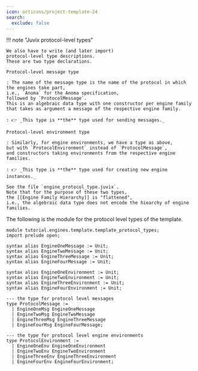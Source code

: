 ```yaml
---
icon: octicons/project-template-24
search:
  exclude: false
---
```



!!! note "Juvix protocol-level types"

    We also have to write (and later import)
    protocol-level type descriptions.
    These are two type declarations.

    Protocol-level message type

    : The name of the message type is the name of the protocol in which the engines take part,
    i.e., `Anoma` for the Anoma specification,
    followed by `ProtocolMessage`.
    This is an algebraic data type with one constructor per engine family
    that takes as argument a message of the respective engine family.

    : 👉 _This type is **the** type used for sending messages._

    Protocol-level environment type

    : Similarly, for engine environments, we have a type as above,
    but with `ProtocolEnvironment` instead of `ProtocolMessage`,
    and constructors taking environments from the respective engine families.

    : 👉 _This type is **the** type used for creating new engine instances._

    See the file `engine_protocol_type.juvix`.
    Note that for the purpose of these two types,
    the [[Engine Family Hierarchy]] is "flattened",
    i.e., the algebraic data type does not encode the hiearchy of engine families.

The following is the module for the protocol level types of the template.

```juvix
module tutorial.engines.template.template_protocol_types;
import prelude open;

syntax alias EngineOneMessage := Unit;
syntax alias EngineTwoMessage := Unit;
syntax alias EngineThreeMessage := Unit;
syntax alias EngineFourMessage := Unit;

syntax alias EngineOneEnvironment := Unit;
syntax alias EngineTwoEnvironment := Unit;
syntax alias EngineThreeEnvironment := Unit;
syntax alias EngineFourEnvironment := Unit;

--- the type for protocol level messages
type ProtocolMessage :=
  | EngineOneMsg EngineOneMessage
  | EngineTwoMsg EngineTwoMessage
  | EngineThreeMsg EngineThreeMessage
  | EngineFourMsg EngineFourMessage;

--- the type for protocol level engine environments
type ProtocolEnvironment :=
  | EngineOneEnv EngineOneEnvironment
  | EngineTwoEnv EngineTwoEnvironment
  | EngineThreeEnv EngineThreeEnvironment
  | EngineFourEnv EngineFourEnvironment;
```
